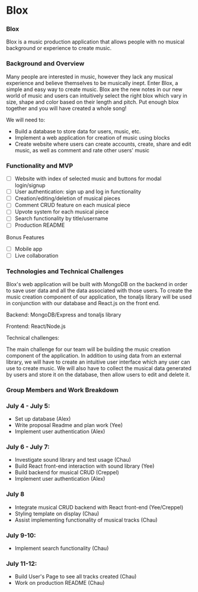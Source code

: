 # Blox

### Blox 

Blox is a music production application that allows people with no musical background or experience to create music.

### Background and Overview

Many people are interested in music, however they lack any musical experience and believe themselves to be musically inept. Enter Blox, a simple and easy way to create music. Blox are the new notes in our new world of music and users can intuitively select the right blox which vary in size, shape and color based on their length and pitch. Put enough blox together and you will have created a whole song!

We will need to:
  * Build a database to store data for users, music, etc.
  * Implement a web application for creation of music using blocks
  * Create website where users can create accounts, create, share and edit music, as well as comment and rate other users' music

### Functionality and MVP

  - [ ] Website with index of selected music and buttons for modal login/signup
  - [ ] User authentication: sign up and log in functionality
  - [ ] Creation/editing/deletion of musical pieces
  - [ ] Comment CRUD feature on each musical piece
  - [ ] Upvote system for each musical piece
  - [ ] Search functionality by title/username
  - [ ] Production README
  
  Bonus Features
  
  - [ ] Mobile app
  - [ ] Live collaboration
  
  ### Technologies and Technical Challenges
  
  Blox's web application will be built with MongoDB on the backend in order to save user data and all the data associated with those users. To create the music creation component of our application, the tonaljs library will be used in conjunction with our database and React.js on the front end. 
  
  Backend: MongoDB/Express and tonaljs library
  
  Frontend: React/Node.js
  
  Technical challenges:
  
  The main challenge for our team will be building the music creation component of the application. In addition to using data from an external library, we will have to create an intuitive user interface which any user can use to create music. We will also have to collect the musical data generated by users and store it on the database, then allow users to edit and delete it. 
  
  
  ### Group Members and Work Breakdown
  
  ### July 4 - July 5:
   * Set up database (Alex)
   * Write proposal Readme and plan work (Yee)
   * Implement user authentication (Alex)
  
  ### July 6 - July 7:
  
   * Investigate sound library and test usage (Chau) 
   * Build React front-end interaction with sound library (Yee)
   * Build backend for musical CRUD (Creppel)
   * Implement user authentication (Alex)
  
  
  ### July 8
   * Integrate musical CRUD backend with React front-end (Yee/Creppel)
   * Styling template on display (Chau)
   * Assist implementing functionality of musical tracks (Chau)

  ### July 9-10:
   * Implement search functionality (Chau)

  ### July 11-12:
   * Build User's Page to see all tracks created (Chau)
   * Work on production README (Chau)

